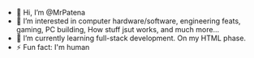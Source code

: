 - 👋 Hi, I’m @MrPatena
- 👀 I’m interested in computer hardware/software, engineering feats, gaming, PC building, How stuff jsut works, and much more...
- 🌱 I’m currently learning full-stack development. On my HTML phase.
- ⚡ Fun fact: I'm human

<!---
MrPatena/MrPatena is a ✨ special ✨ repository because its `README.md` (this file) appears on your GitHub profile.
You can click the Preview link to take a look at your changes.
--->
